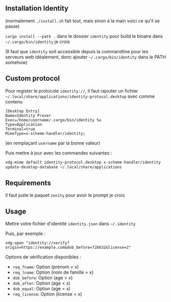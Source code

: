 ## Installation Identity

(normalement `./install.sh` fait tout, mais sinon à la main voici ce qu'il
se passe)


`cargo install --path .` dans le dossier `identity` pour build le binaire dans
`~/.cargo/bin/identity` je crois

(Il faut que `identity` soit accessible depuis la commandline pour les
serveurs web idéalement, donc ajouter `~/.cargo/bin/identity` dans le PATH
somehow)

## Custom protocol

Pour register le protocole `identity://`,
il faut rajouter un fichier
`~/.local/share/applications/identity-protocol.desktop`
avec comme contenu

```
[Desktop Entry]
Name=Identity Prover
Exec=/home/username/.cargo/bin/identity %u
Type=Application
Terminal=true
MimeType=x-scheme-handler/identity;
```
(en remplaçant `username` par la bonne valeur)

Puis mettre à jour avec les commandes suivantes :

```sh
xdg-mime default identity-protocol.desktop x-scheme-handler/identity
update-desktop-database ~/.local/share/applications
```

## Requirements
Il faut juste le paquet `zenity` pour avoir le prompt je crois


## Usage

Mettre votre fichier d'identité `identity.json` dans `~/.identity`

Puis, par exemple :
```
xdg-open "identity://verify?origin=https://example.com&dob_before=726632&license=2"
```

Options de vérification disponibles :
- `req_fname`: Option<String> (prénom = x)
- `req_lname`: Option<String> (nom de famille = x)
- `dob_before`: Option<u64> (age > x)
- `dob_after`: Option<u64> (age < x)
- `dob_equal`: Option<u64> (age = x)
- `req_license`: Option<u64> (license = x)




